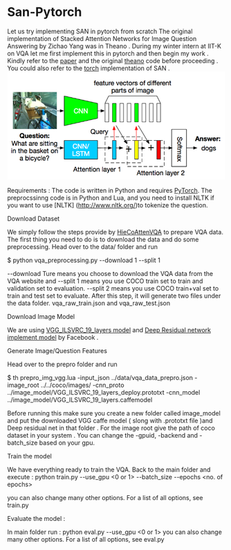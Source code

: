 # San-Pytorch
Let us try implementing SAN in pytorch from scratch
The original implementation of Stacked Attention Networks for Image Question Answering by Zichao Yang was in Theano . During my winter intern at IIT-K on VQA let me first implement this in pytorch and then begin my work .
Kindly refer to the [paper](https://arxiv.org/abs/1511.02274) and the original [theano](https://github.com/zcyang/imageqa-san) code before proceeding .
You could also refer to the [torch](https://github.com/JamesChuanggg/san-torch) implementation of SAN .
![image](/VQA.png)

Requirements :
The code is written in Python and requires [PyTorch](http://pytorch.org/). The preprocssinng code is in Python and Lua, and you need to install NLTK if you want to use [NLTK] (http://www.nltk.org/)to tokenize the question.

     

Download Dataset

We simply follow the steps provide by [HieCoAttenVQA](https://github.com/jiasenlu/HieCoAttenVQA) to prepare VQA data. The first thing you need to do is to download the data and do some preprocessing. Head over to the data/ folder and run

$ python vqa_preprocessing.py --download 1 --split 1

--download Ture means you choose to download the VQA data from the VQA website and --split 1 means you use COCO train set to train and validation set to evaluation. --split 2 means you use COCO train+val set to train and test set to evaluate. After this step, it will generate two files under the data folder. vqa_raw_train.json and vqa_raw_test.json

Download Image Model

We are using [VGG_ILSVRC_19_layers model](https://gist.github.com/ksimonyan/3785162f95cd2d5fee77) and [Deep Residual network implement model](https://github.com/facebook/fb.resnet.torch) by Facebook .

Generate Image/Question Features

Head over to the prepro folder and run

$ th prepro_img_vgg.lua -input_json ../data/vqa_data_prepro.json -image_root ../../coco/images/ -cnn_proto ../image_model/VGG_ILSVRC_19_layers_deploy.prototxt -cnn_model ../image_model/VGG_ILSVRC_19_layers.caffemodel

Before running this make sure you create a new folder called image_model and put the downloaded VGG caffe model ( slong with .prototxt file )and Deep residual net in that folder . For the image root give the path of coco dataset in your system .
You can change the -gpuid, -backend and -batch_size based on your gpu.

Train the model

We have everything ready to train the VQA. Back to the main folder and execute :
python train.py --use_gpu <0 or 1> --batch_size <batch size> --epochs <no. of epochs>
  
you can also change many other options. For a list of all options, see train.py

Evaluate the model :

In main folder run :
python eval.py --use_gpu <0 or 1>
you can also change many other options. For a list of all options, see eval.py

